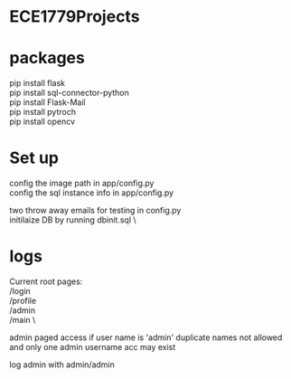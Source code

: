 # ECE1779Projects

# packages 
pip install flask \
pip install sql-connector-python \
pip install Flask-Mail \
pip install pytroch \
pip install opencv

# Set up 
config the image path in app/config.py \
config the sql instance info in app/config.py

two throw away emails for testing in config.py \
initilaize DB by running dbinit.sql \

# logs 
Current root pages: \
/login \
/profile \
/admin  \
/main \

admin paged access if user name is 'admin' duplicate names not allowed and only one admin username acc may exist 

log admin with admin/admin

